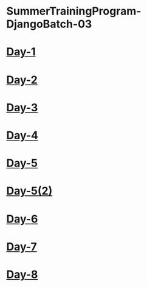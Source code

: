 # SummerTrainingProgram-DjangoBatch-03 

# [Day-1](https://transcripts.gotomeeting.com/#/s/1412ded79e43231d105ab03c3764cded782bb397af4d65dae1eb7c0ecbe71817)

# [Day-2](https://transcripts.gotomeeting.com/#/s/041317291ff9898aff0244b3b35683a680796f6b5253d7c7e2e134f99d0dd9e4)

# [Day-3](https://transcripts.gotomeeting.com/#/s/35f676da4449065fa8466ad2ee74b44880be5d754bea92ec87866a4bf3efa7be)

# [Day-4](https://transcripts.gotomeeting.com/#/s/98cf54af4e62e504321ab32a20893c4e08af0dd1546b01cecfba498845d13dc8)

# [Day-5](https://transcripts.gotomeeting.com/#/s/35d52f5748eb7bd1e15a5a44eaf8ece6cdd557ee8c68b48cd3c963a284a07b99)

# [Day-5(2)](https://transcripts.gotomeeting.com/#/s/cc104c89afa0bd05de7d0792565f87dfb4229a8f8d959f8ff68a521cf29c711f)

# [Day-6](https://transcripts.gotomeeting.com/#/s/3e9002420452bc5783a788fba6858c09b0b117268b4e7982b6b793555cf850c9)

# [Day-7](https://transcripts.gotomeeting.com/#/s/ca70fda668cd8fea4e763cbd75d954df85ce29c0f24e1a51128216ab013422d5)

# [Day-8](https://transcripts.gotomeeting.com/#/s/29218228975afc919fa7d1787631292df7bd5c55283797d67645860b6f1d2bfc)



